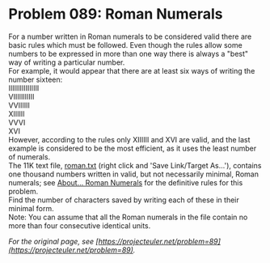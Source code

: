 # Problem 089: Roman Numerals
  
For a number written in Roman numerals to be considered valid there are basic rules which must be followed. Even though the rules allow some numbers to be expressed in more than one way there is always a "best" way of writing a particular number.  
For example, it would appear that there are at least six ways of writing the number sixteen:  
IIIIIIIIIIIIIIII  
VIIIIIIIIIII  
VVIIIIII  
XIIIIII  
VVVI  
XVI  
However, according to the rules only XIIIIII and XVI are valid, and the last example is considered to be the most efficient, as it uses the least number of numerals.  
The 11K text file, [roman.txt](./roman.txt) (right click and 'Save Link/Target As...'), contains one thousand numbers written in valid, but not necessarily minimal, Roman numerals; see [About... Roman Numerals](https://projecteuler.net/about=roman_numerals) for the definitive rules for this problem.  
Find the number of characters saved by writing each of these in their minimal form.  
Note: You can assume that all the Roman numerals in the file contain no more than four consecutive identical units.  

*For the original page, see [https://projecteuler.net/problem=89](https://projecteuler.net/problem=89).*
